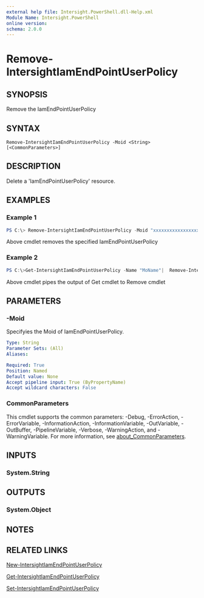 ```yaml
---
external help file: Intersight.PowerShell.dll-Help.xml
Module Name: Intersight.PowerShell
online version:
schema: 2.0.0
---
```


# Remove-IntersightIamEndPointUserPolicy

## SYNOPSIS
Remove the IamEndPointUserPolicy

## SYNTAX

```
Remove-IntersightIamEndPointUserPolicy -Moid <String> [<CommonParameters>]
```

## DESCRIPTION
Delete a &apos;IamEndPointUserPolicy&apos; resource.

## EXAMPLES

### Example 1
```powershell
PS C:\> Remove-IntersightIamEndPointUserPolicy -Moid "xxxxxxxxxxxxxxxxxxxxxxxxxxx"
```
Above cmdlet removes the specified IamEndPointUserPolicy 

### Example 2
```powershell
PS C:\>Get-IntersightIamEndPointUserPolicy -Name "MoName"|  Remove-IntersightIamEndPointUserPolicy
```
Above cmdlet pipes the output of Get cmdlet to Remove cmdlet

## PARAMETERS

### -Moid
Specifyies the Moid of IamEndPointUserPolicy.

```yaml
Type: String
Parameter Sets: (All)
Aliases:

Required: True
Position: Named
Default value: None
Accept pipeline input: True (ByPropertyName)
Accept wildcard characters: False
```

### CommonParameters
This cmdlet supports the common parameters: -Debug, -ErrorAction, -ErrorVariable, -InformationAction, -InformationVariable, -OutVariable, -OutBuffer, -PipelineVariable, -Verbose, -WarningAction, and -WarningVariable. For more information, see [about_CommonParameters](http://go.microsoft.com/fwlink/?LinkID=113216).

## INPUTS

### System.String

## OUTPUTS

### System.Object
## NOTES

## RELATED LINKS

[New-IntersightIamEndPointUserPolicy](./New-IntersightIamEndPointUserPolicy.md)

[Get-IntersightIamEndPointUserPolicy](./Get-IntersightIamEndPointUserPolicy.md)

[Set-IntersightIamEndPointUserPolicy](./Set-IntersightIamEndPointUserPolicy.md)

